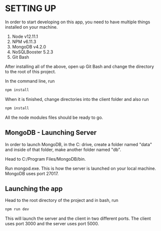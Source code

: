 # SETTING UP

In order to start developing on this app, you need to have multiple things installed on your machine.

1. Node v12.11.1
2. NPM v6.11.3
3. MongoDB v4.2.0
4. NoSQLBooster 5.2.3
5. Git Bash

After installing all of the above, open up Git Bash and change the directory to the root of this project.

In the command line, run

```bash
npm install
```

When it is finished, change directories into the client folder and also run

```bash
npm install
```

All the node modules files should be ready to go.

## MongoDB - Launching Server

In order to launch MongoDB, in the C: drive, create a folder named "data" and inside of that folder, make another folder named "db".

Head to C:/Program Files/MongoDB/bin.

Run mongod.exe. This is how the server is launched on your local machine. MongoDB uses port 27017.

## Launching the app

Head to the root directory of the project and in bash, run

```bash
npm run dev
```

This will launch the server and the client in two different ports. The client uses port 3000 and the server uses port 5000.
